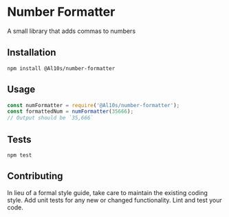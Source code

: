 Number Formatter
=========

A small library that adds commas to numbers

## Installation

`npm install @Al10s/number-formatter`

## Usage

```js
const numFormatter = require('@Al10s/number-formatter');
const formattedNum = numFormatter(35666);
// Output should be `35,666`
```

## Tests

`npm test`

## Contributing

In lieu of a formal style guide, take care to maintain the existing coding style. Add unit tests for any new or changed functionality. Lint and test your code.
